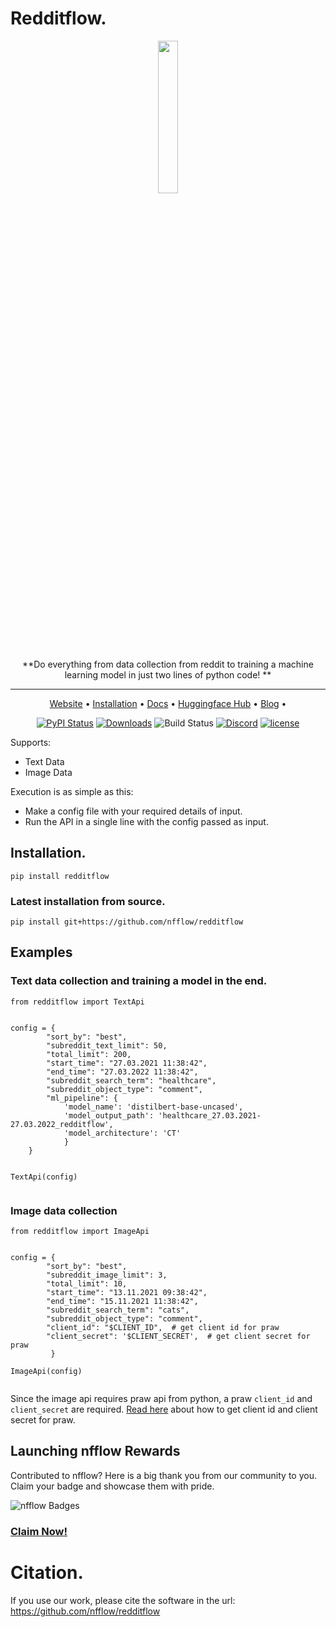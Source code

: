 # Redditflow. 

<div align="center">

<img src="./misc/redditflow.jpeg" width="25%" height="25%" width="400px">

**Do everything from data collection from reddit to training a machine learning model in just two lines of python code!  **

______________________________________________________________________

<p align="center">
  <a href="https://www.nfflow.com/">Website</a> •
  <a href="#installation">Installation</a> •
  <a href="https://github.com/nfflow/redditflow/tree/main/docs">Docs</a> •
  <a href="https://huggingface.co/NFflow">Huggingface Hub</a> •
  <a href="https://huggingface.co/NFflow](https://dev.to/abhijithneilabraham/redditflow-find-data-from-any-timeline-from-past-to-future-and-feed-your-ml-pipelines-jnh)">Blog</a> •
     
</p>


[![PyPI Status](https://badge.fury.io/py/redditflow.svg)](https://badge.fury.io/py/redditflow)
[![Downloads](https://pepy.tech/badge/redditflow)](https://pepy.tech/project/redditflow)
![Build Status](https://github.com/nfflow/redditflow/actions/workflows/build.yml/badge.svg)
[![Discord](https://img.shields.io/discord/982008844261658726)](https://discord.gg/8JSx2THB45)
[![license](https://img.shields.io/pypi/l/redditflow)](https://github.com/nfflow/redditflow/blob/master/LICENSE)

</div>
   
Supports:

- Text Data
- Image Data

Execution is as simple as this: 

* Make a config file with your required details of input.
* Run the API in a single line with the config passed as input.

## Installation.  
`pip install redditflow`
### Latest installation from source.  
`pip install git+https://github.com/nfflow/redditflow`


## Examples

### Text data collection and training a model in the end.
```
from redditflow import TextApi


config = {
        "sort_by": "best",
        "subreddit_text_limit": 50,
        "total_limit": 200,
        "start_time": "27.03.2021 11:38:42",
        "end_time": "27.03.2022 11:38:42",
        "subreddit_search_term": "healthcare",
        "subreddit_object_type": "comment",
        "ml_pipeline": {
            'model_name': 'distilbert-base-uncased',
            'model_output_path': 'healthcare_27.03.2021-27.03.2022_redditflow',
            'model_architecture': 'CT'
            }
    }


TextApi(config)


```
### Image data collection

```
from redditflow import ImageApi


config = {
        "sort_by": "best",
        "subreddit_image_limit": 3,
        "total_limit": 10,
        "start_time": "13.11.2021 09:38:42",
        "end_time": "15.11.2021 11:38:42",
        "subreddit_search_term": "cats",
        "subreddit_object_type": "comment",
        "client_id": "$CLIENT_ID",  # get client id for praw
        "client_secret": '$CLIENT_SECRET',  # get client secret for praw
         }

ImageApi(config)


```

Since the image api requires praw api from python, a praw `client_id` and `client_secret` are required. [Read here](https://www.geeksforgeeks.org/how-to-get-client_id-and-client_secret-for-python-reddit-api-registration/) about how to get client id and client secret for praw.


## Launching nfflow Rewards
 Contributed to nfflow? Here is a big thank you from our community to you.
 Claim your badge and showcase them with pride.

 ![nfflow Badges](https://aviyel.com/assets/uploads/rewards/share/project/46/512/share.png)
 ### **[Claim Now!](https://aviyel.com/projects/46/nfflow/rewards)**


# Citation. 

If you use our work, please cite the software in the url: https://github.com/nfflow/redditflow
